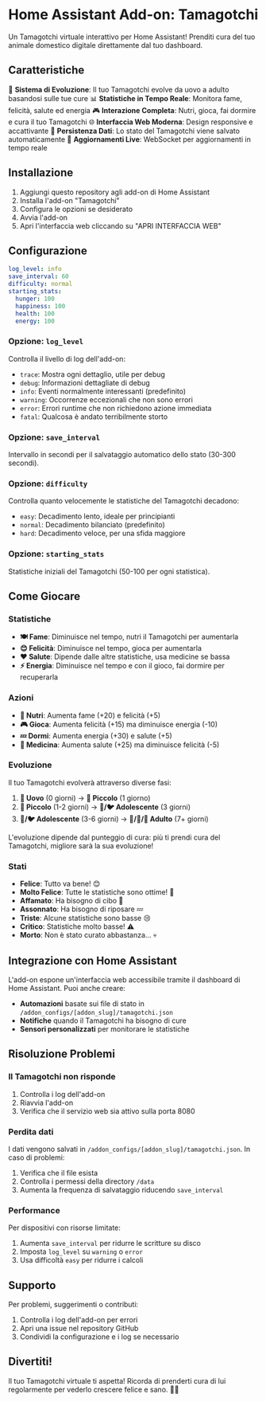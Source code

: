 # Home Assistant Add-on: Tamagotchi

Un Tamagotchi virtuale interattivo per Home Assistant! Prenditi cura del tuo animale domestico digitale direttamente dal tuo dashboard.

## Caratteristiche

🥚 **Sistema di Evoluzione**: Il tuo Tamagotchi evolve da uovo a adulto basandosi sulle tue cure
📊 **Statistiche in Tempo Reale**: Monitora fame, felicità, salute ed energia
🎮 **Interazione Completa**: Nutri, gioca, fai dormire e cura il tuo Tamagotchi
🌐 **Interfaccia Web Moderna**: Design responsive e accattivante
💾 **Persistenza Dati**: Lo stato del Tamagotchi viene salvato automaticamente
🔄 **Aggiornamenti Live**: WebSocket per aggiornamenti in tempo reale

## Installazione

1. Aggiungi questo repository agli add-on di Home Assistant
2. Installa l'add-on "Tamagotchi"
3. Configura le opzioni se desiderato
4. Avvia l'add-on
5. Apri l'interfaccia web cliccando su "APRI INTERFACCIA WEB"

## Configurazione

```yaml
log_level: info
save_interval: 60
difficulty: normal
starting_stats:
  hunger: 100
  happiness: 100
  health: 100
  energy: 100
```

### Opzione: `log_level`

Controlla il livello di log dell'add-on:

- `trace`: Mostra ogni dettaglio, utile per debug
- `debug`: Informazioni dettagliate di debug
- `info`: Eventi normalmente interessanti (predefinito)
- `warning`: Occorrenze eccezionali che non sono errori
- `error`: Errori runtime che non richiedono azione immediata
- `fatal`: Qualcosa è andato terribilmente storto

### Opzione: `save_interval`

Intervallo in secondi per il salvataggio automatico dello stato (30-300 secondi).

### Opzione: `difficulty`

Controlla quanto velocemente le statistiche del Tamagotchi decadono:

- `easy`: Decadimento lento, ideale per principianti
- `normal`: Decadimento bilanciato (predefinito)
- `hard`: Decadimento veloce, per una sfida maggiore

### Opzione: `starting_stats`

Statistiche iniziali del Tamagotchi (50-100 per ogni statistica).

## Come Giocare

### Statistiche

- **🍽️ Fame**: Diminuisce nel tempo, nutri il Tamagotchi per aumentarla
- **😊 Felicità**: Diminuisce nel tempo, gioca per aumentarla
- **❤️ Salute**: Dipende dalle altre statistiche, usa medicine se bassa
- **⚡ Energia**: Diminuisce nel tempo e con il gioco, fai dormire per recuperarla

### Azioni

- **🍎 Nutri**: Aumenta fame (+20) e felicità (+5)
- **🎮 Gioca**: Aumenta felicità (+15) ma diminuisce energia (-10)
- **💤 Dormi**: Aumenta energia (+30) e salute (+5)
- **💊 Medicina**: Aumenta salute (+25) ma diminuisce felicità (-5)

### Evoluzione

Il tuo Tamagotchi evolverà attraverso diverse fasi:

1. **🥚 Uovo** (0 giorni) → **🐣 Piccolo** (1 giorno)
2. **🐣 Piccolo** (1-2 giorni) → **🐤/🐦 Adolescente** (3 giorni)
3. **🐤/🐦 Adolescente** (3-6 giorni) → **🦅/🐧/🦆 Adulto** (7+ giorni)

L'evoluzione dipende dal punteggio di cura: più ti prendi cura del Tamagotchi, migliore sarà la sua evoluzione!

### Stati

- **Felice**: Tutto va bene! 😊
- **Molto Felice**: Tutte le statistiche sono ottime! 🌈
- **Affamato**: Ha bisogno di cibo 🍎
- **Assonnato**: Ha bisogno di riposare 💤
- **Triste**: Alcune statistiche sono basse 😢
- **Critico**: Statistiche molto basse! ⚠️
- **Morto**: Non è stato curato abbastanza... 💀

## Integrazione con Home Assistant

L'add-on espone un'interfaccia web accessibile tramite il dashboard di Home Assistant. Puoi anche creare:

- **Automazioni** basate sui file di stato in `/addon_configs/[addon_slug]/tamagotchi.json`
- **Notifiche** quando il Tamagotchi ha bisogno di cure
- **Sensori personalizzati** per monitorare le statistiche

## Risoluzione Problemi

### Il Tamagotchi non risponde

1. Controlla i log dell'add-on
2. Riavvia l'add-on
3. Verifica che il servizio web sia attivo sulla porta 8080

### Perdita dati

I dati vengono salvati in `/addon_configs/[addon_slug]/tamagotchi.json`. In caso di problemi:

1. Verifica che il file esista
2. Controlla i permessi della directory `/data`
3. Aumenta la frequenza di salvataggio riducendo `save_interval`

### Performance

Per dispositivi con risorse limitate:

1. Aumenta `save_interval` per ridurre le scritture su disco
2. Imposta `log_level` su `warning` o `error`
3. Usa difficoltà `easy` per ridurre i calcoli

## Supporto

Per problemi, suggerimenti o contributi:

1. Controlla i log dell'add-on per errori
2. Apri una issue nel repository GitHub
3. Condividi la configurazione e i log se necessario

## Divertiti!

Il tuo Tamagotchi virtuale ti aspetta! Ricorda di prenderti cura di lui regolarmente per vederlo crescere felice e sano. 🐣💕 